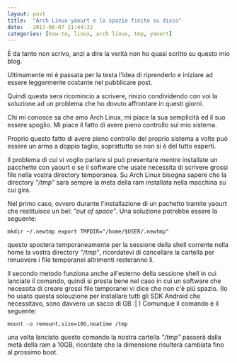 ```yaml
---
layout: post
title:  "Arch Linux yaourt e lo spazio finito su disco"
date:   2017-06-07 21:44:32
categories: [how-to, linux, arch linux, tmp, yaourt]
---
```

È da tanto non scrivo, anzi a dire la verità non ho quasi scritto su questo mio blog. 

Ultimamente mi è passata per la testa l'idea di riprenderlo e iniziare ad essere leggermente costante nel pubblicare post.

Quindi questa sera ricomincio a scrivere, rinizio condividendo con voi la soluzione ad un problema che ho dovuto affrontare in questi giorni.

Chi mi conosce sa che amo Arch Linux, mi piace la sua semplicità ed il suo essere spoglio.
Mi piace il fatto di avere pieno controllo sul mio sistema.

Proprio questo fatto di avere pieno controllo del proprio sistema a volte può essere un arma a doppio taglio, soprattutto se non si è del tutto esperti.

Il problema di cui vi voglio parlare si può presentare mentre installate un pacchetto con yaourt o se il software che usate necessita di scrivere grossi file nella vostra directory temporanea. Su Arch Linux bisogna sapere che la directory _"/tmp"_ sarà sempre la meta della ram installata nella macchina su cui gira.

Nel primo caso, ovvero durante l'installazione di un pachetto tramite yaourt che restituisce un bel: _"out of space"_.
Una soluzione potrebbe essere la seguente:

`
mkdir ~/.newtmp
export TMPDIR="/home/$USER/.newtmp"
`

questo spostera temporaneamente per la sessione della shell corrente nella home la vostra directory _"/tmp"_, ricordatevi di cancellare la cartella per rimuovere i file temporanei altrimenti resteranno lì.

Il secondo metodo funziona anche all'esterno della sessione shell in cui lanciate il comando, quindi si presta bene nel caso in cui un software che necessita di creare grossi file temporanei vi dice che non c'è più spazio.
(Io ho usato questa solouzione per installare tutti gli SDK Android che necessitavo, sono davvero un sacco di GB :| )
Comunque il comando è il seguente:

`mount -o remount,size=10G,noatime /tmp`

una volta lanciato questo comando la nostra cartella _"/tmp"_ passerà dalla metà della ram a 10GB, ricordate che la dimensione risulterà cambiata fino al prossimo boot.
